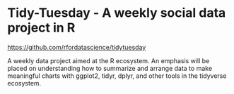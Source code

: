 # Tidy-Tuesday - A weekly social data project in R

https://github.com/rfordatascience/tidytuesday

A weekly data project aimed at the R ecosystem. An emphasis will be placed on understanding how to summarize and arrange data to make meaningful charts with ggplot2, tidyr, dplyr, and other tools in the tidyverse ecosystem.

